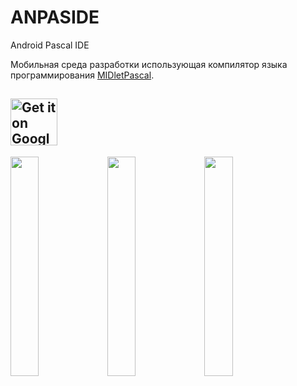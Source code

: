 ANPASIDE
========

Android Pascal IDE

Мобильная среда разработки использующая компилятор языка программирования [MIDletPascal](http://ru.wikipedia.org/wiki/MIDletPascal).

<a href='https://play.google.com/store/apps/details?id=com.github.helltar.anpaside'><img alt='Get it on Google Play' src='https://play.google.com/intl/en_us/badges/static/images/badges/en_badge_web_generic.png' height='75'/></a>
---
<img src="http://helltar.ho.ua/projects/anpaside/screenshots/Screenshot_20210108-184346_ANPASIDE.png" width="30%"> <img src="http://helltar.ho.ua/projects/anpaside/screenshots/Screenshot_20210108-184403_Android%20System.png" width="30%"> <img src="http://helltar.ho.ua/projects/anpaside/screenshots/Screenshot_20210108-184439_J2ME%20Loader.png" width="30%">
